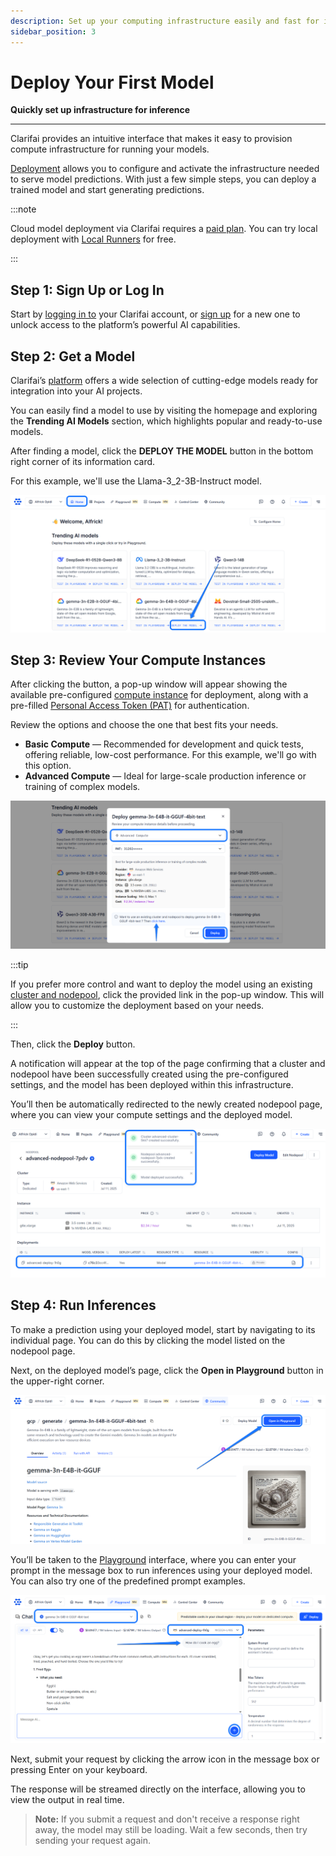 ```yaml
---
description: Set up your computing infrastructure easily and fast for inference
sidebar_position: 3
---
```


# Deploy Your First Model

**Quickly set up infrastructure for inference**
<hr />

Clarifai provides an intuitive interface that makes it easy to provision compute infrastructure for running your models. 

[Deployment](https://docs.clarifai.com/compute/deployments/deploy-model) allows you to configure and activate the infrastructure needed to serve model predictions. With just a few simple steps, you can deploy a trained model and start generating predictions.

:::note

Cloud model deployment via Clarifai requires a [paid plan](https://www.clarifai.com/pricing). You can try local deployment with [Local Runners](https://docs.clarifai.com/compute/local-runners) for free.

:::

## Step 1: Sign Up or Log In 

Start by [logging in to](https://clarifai.com/login) your Clarifai account, or [sign up](https://clarifai.com/signup) for a new one to unlock access to the platform’s powerful AI capabilities. 

## Step 2: Get a Model

Clarifai’s [platform](https://clarifai.com/home) offers a wide selection of cutting-edge models ready for integration into your AI projects.

You can easily find a model to use by visiting the homepage and exploring the **Trending AI Models** section, which highlights popular and ready-to-use models.

After finding a model, click the **DEPLOY THE MODEL** button in the bottom right corner of its information card.

For this example, we'll use the Llama-3_2-3B-Instruct model.

![](/img/new-docs/deploy-1.png)

## Step 3: Review Your Compute Instances

After clicking the button, a pop-up window will appear showing the available pre-configured [compute instance](https://docs.clarifai.com/compute/deployments/cloud-instances) for deployment, along with a pre-filled [Personal Access Token (PAT)](https://docs.clarifai.com/control/authentication/pat) for authentication.

Review the options and choose the one that best fits your needs.

- **Basic Compute** — Recommended for development and quick tests, offering reliable, low-cost performance. For this example, we'll go with this option. 
- **Advanced Compute** — Ideal for large-scale production inference or training of complex models.  

![](/img/new-docs/deploy-2.png)

:::tip

If you prefer more control and want to deploy the model using an existing [cluster and nodepool](https://docs.clarifai.com/compute/deployments/clusters-nodepools), click the provided link in the pop-up window. This will allow you to customize the deployment based on your needs.

:::

Then, click the **Deploy** button. 

A notification will appear at the top of the page confirming that a cluster and nodepool have been successfully created using the pre-configured settings, and the model has been deployed within this infrastructure.

You’ll then be automatically redirected to the newly created nodepool page, where you can view your compute settings and the deployed model.

![](/img/new-docs/deploy-3.png)

## Step 4: Run Inferences  

To make a prediction using your deployed model, start by navigating to its individual page. You can do this by clicking the model listed on the nodepool page.

Next, on the deployed model’s page, click the **Open in Playground** button in the upper-right corner.

![](/img/new-docs/deploy-4.png)

You’ll be taken to the [Playground](https://docs.clarifai.com/getting-started/quickstart-playground) interface, where you can enter your prompt in the message box to run inferences using your deployed model. You can also try one of the predefined prompt examples.

![](/img/new-docs/deploy-8.png)

Next, submit your request by clicking the arrow icon in the message box or pressing Enter on your keyboard.

The response will be streamed directly on the interface, allowing you to view the output in real time.

> **Note:** If you submit a request and don't receive a response right away, the model may still be loading. Wait a few seconds, then try sending your request again.


